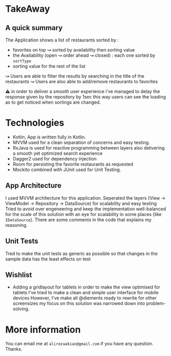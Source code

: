 # TakeAway


## A quick summary
The Application shows a list of restaurants sorted by :
  - favorites on top ↝ sorted by availability then sorting value
  - the Availability (open ↝ order ahead ↝ closed) : each one sorted by `sortType`
  - sorting value for the rest of the list

↝ Users are able to filter the results by searching in the title of the restaurants
↝ Users are also able to add/remove restaurants to favorites

⚠️ in order to deliver a smooth user experience i've managed to delay the response given by the repository by 1sec
  this way users can see the loading as to get noticed when sortings are changed.


# Technologies
- Kotlin, App is written fully in Kotlin.
- MVVM used for a clean separation of concerns and easy testing.
- RxJava is used for reactive programming between layers also delivering a smooth yet optimized search experience
- Dagger2 used for dependency injection
- Room for persisting the favorite restaurants as requested
- Mockito combined with JUnit used for Unit Testing.

## App Architecture
I used MVVM architecture for this application.
Seperated the layers (View -> ViewModel -> Repository -> DataSource) for scalability and easy testing
Tried to avoid over engeneering and keep the implementation well-balanced for the scale of this solution
with an eye for scalability in some places (like `IDataSource`).
There are some comments in the code that explains my reasoning.

## Unit Tests
Tred to make the unit tests as generic as possible so that changes in the sample data has the least effects on test

## Wishlist
- Adding a gridlayout for tablets in order to make the view optimised for tablets
I've tried to make a clean and simple user interface for mobile devices
However, I've make all @diements ready to rewrite for other screensizes
my focus on this solution was narrowed down into problem-solving.







# More information
You can email me at `alirezaakian@gmail.com` if you have any question. Thanks.